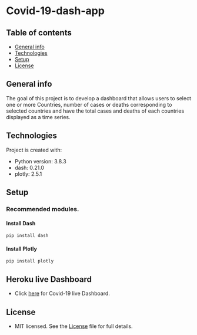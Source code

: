 # Covid-19-dash-app

## Table of contents
* [General info](#general-info)
* [Technologies](#technologies)
* [Setup](#setup)
* [License](#license)

## General info
The goal of this project is to develop a dashboard that allows users to select one or more Countries, number of cases or deaths corresponding to selected countries and have the total cases and deaths of each countries displayed as a time series.

## Technologies
Project is created with:
* Python version: 3.8.3
* dash: 0.21.0
* plotly: 2.5.1
	
## Setup
### Recommended modules.
#### Install Dash
```
pip install dash
```
#### Install Plotly
```
pip install plotly
```
## Heroku live Dashboard
* Click [here](https://covid-19-dash-app.herokuapp.com/) for Covid-19 live Dashboard.

## License
* MIT licensed. See the [License](LICENSE) file for full details. 
